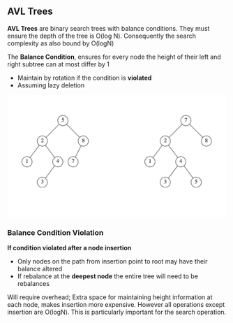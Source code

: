 ## AVL Trees

<b>AVL Trees</b> are binary search trees with balance conditions. They must ensure the depth of the tree is O(log N). Consequently the search complexity as also bound by O(logN)

The <b>Balance Condition</b>, ensures for every node the height of their left and right subtree can at most differ by 1
- Maintain by rotation if the condition is <b>violated</b>
- Assuming lazy deletion

![Screenshot](../../Assets/Firefox_Screenshot_2024-03-22T19-51-53.025Z.png)



### Balance Condition Violation

<b>If condition violated after a node insertion</b>
- Only nodes on the path from insertion point to root may have their balance altered
- If rebalance at the <b>deepest node</b> the entire tree will need to be rebalances

Will require overhead; Extra space for maintaining height information at each node, makes insertion more expensive. However all operations except insertion are O(logN). This is particularly important for the search operation. 
